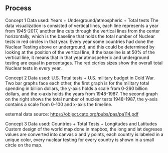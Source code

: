 ## Process

Concept 1
Data used: Years + Underground/atmospheric + Total tests 
The data visualization is consisted of vertical lines, each line represents a year from 1945-2017, another line cuts through the vertical lines from the center horizontally, which is the baseline that holds the total number of Nuclear tests in red circles in that year. 
Every year some countries had done the Nuclear Testing above or underground, and this could be determined by looking at the position of the vertical line, if the baseline is at 50% of the vertical line, it means that in that year atmospeheric and underground testing are equal in percentages.
The red cicrles sizes show the overall total Nuclear tests in every year.

Concept 2
Data used: U.S. Total tests + U.S. military budget in Cold War.
Two bar graphs face each other, the first graph is for the military total spending in billion dollars, the y-axis holds a scale from 0-260 billion dollars, and the x-axis holds the years from 1948-1987. The second graph on the right shows the total number of nuclear tests 1948-1987, the y-axis contains a scale from 0-100 and x-axis the timeline. 

external data source:
https://object.cato.org/pubs/pas/pa114.pdf

Concept 3
Data used: Countries + Total Tests + Longitudes and Latitudes
Custom design of the world map done in mapbox, the long and lat degreses values are converted into canvas x and y points, each country is labeled in a unique color, every nuclear testing for every country is shown in a small circle on the map. 
